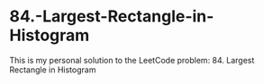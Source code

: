 # 84.-Largest-Rectangle-in-Histogram
This is my personal solution to the LeetCode problem: 84. Largest Rectangle in Histogram
